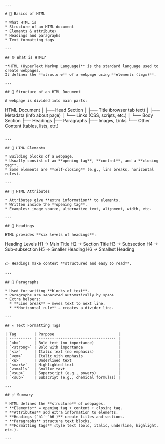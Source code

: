 ```
---

# 📘 Basics of HTML

* What HTML is  
* Structure of an HTML document  
* Elements & attributes  
* Headings and paragraphs  
* Text formatting tags  

---

## 🌐 What is HTML?

**HTML (HyperText Markup Language)** is the standard language used to create webpages.  
It defines the **structure** of a webpage using **elements (tags)**.

---

## 📄 Structure of an HTML Document

A webpage is divided into main parts:

```

HTML Document
│
├── Head Section
│   ├── Title (browser tab text)
│   ├── Metadata (info about page)
│   └── Links (CSS, scripts, etc.)
│
└── Body Section
├── Headings
├── Paragraphs
├── Images, Links
└── Other Content (tables, lists, etc.)

```

---

## 🧩 HTML Elements

* Building blocks of a webpage.  
* Usually consist of an **opening tag**, **content**, and a **closing tag**.  
* Some elements are **self-closing** (e.g., line breaks, horizontal rules).  

---

## 🔖 HTML Attributes

* Attributes give **extra information** to elements.  
* Written inside the **opening tag**.  
* Examples: image source, alternative text, alignment, width, etc.  

---

## 📝 Headings

HTML provides **six levels of headings**:

```

Heading Levels
H1 → Main Title
H2 → Section Title
H3 → Subsection
H4 → Sub-subsection
H5 → Smaller Heading
H6 → Smallest Heading

```

👉 Headings make content **structured and easy to read**.  

---

## 📑 Paragraphs

* Used for writing **blocks of text**.  
* Paragraphs are separated automatically by space.  
* Extra helpers:  
  * **Line break** → moves text to next line.  
  * **Horizontal rule** → creates a divider line.  

---

## ✍️ Text Formatting Tags

| Tag        | Purpose                             |
| ---------- | ----------------------------------- |
| `<b>`      | Bold text (no importance)           |
| `<strong>` | Bold with importance                |
| `<i>`      | Italic text (no emphasis)           |
| `<em>`     | Italic with emphasis                |
| `<u>`      | Underlined text                     |
| `<mark>`   | Highlighted text                    |
| `<small>`  | Smaller text                        |
| `<sup>`    | Superscript (e.g., powers)          |
| `<sub>`    | Subscript (e.g., chemical formulas) |

---

## ✅ Summary

* HTML defines the **structure** of webpages.  
* **Elements** = opening tag + content + closing tag.  
* **Attributes** add extra information to elements.  
* **Headings (`h1`–`h6`)** create titles and sections.  
* **Paragraphs** structure text blocks.  
* **Formatting tags** style text (bold, italic, underline, highlight, etc.).  

---
```
